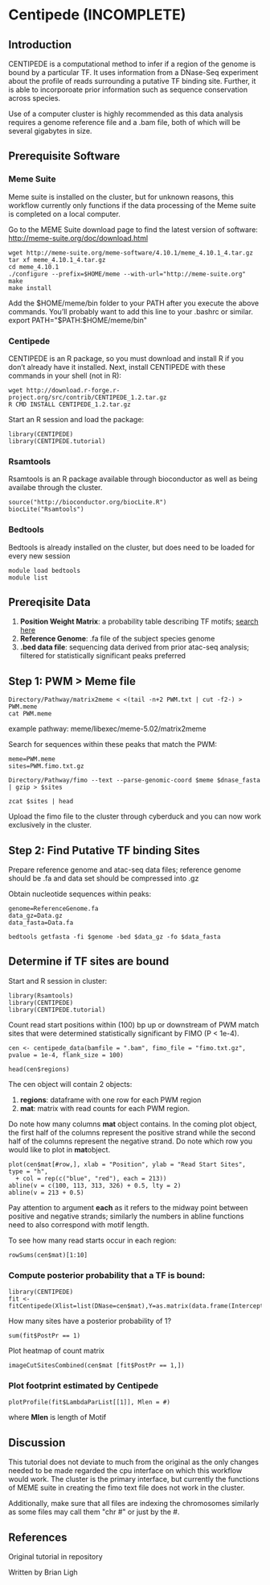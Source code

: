 # Centipede **(INCOMPLETE)**

## Introduction
CENTIPEDE is a computational method to infer if a region of the genome is bound by a particular TF. It uses information from a DNase-Seq experiment about the profile of reads surrounding a putative TF binding site. Further, it is able to incorporoate prior information such as sequence conservation across species.

Use of a computer cluster is highly recommended as this data analysis requires a genome reference file and a .bam file, both of which will be several gigabytes in size. 
## Prerequisite Software

### Meme Suite
Meme suite is installed on the cluster, but for unknown reasons, this workflow currently only functions if the data processing of the Meme suite is completed on a local computer.

Go to the MEME Suite download page to find the latest version of software:
http://meme-suite.org/doc/download.html
```
wget http://meme-suite.org/meme-software/4.10.1/meme_4.10.1_4.tar.gz tar xf meme_4.10.1_4.tar.gz
cd meme_4.10.1
./configure --prefix=$HOME/meme --with-url="http://meme-suite.org"
make
make install
```
Add the $HOME/meme/bin folder to your PATH after you execute the above commands. You’ll probably want
to add this line to your .bashrc or similar. export PATH="$PATH:$HOME/meme/bin"

### Centipede
CENTIPEDE is an R package, so you must download and install R if you don’t already have it installed. Next, install CENTIPEDE with these commands in your shell (not in R):
```
wget http://download.r-forge.r-project.org/src/contrib/CENTIPEDE_1.2.tar.gz 
R CMD INSTALL CENTIPEDE_1.2.tar.gz
```
Start an R session and load the package:
```
library(CENTIPEDE)
library(CENTIPEDE.tutorial)
```

### Rsamtools
Rsamtools is an R package available through bioconductor as well as being availabe through the cluster.
```
source("http://bioconductor.org/biocLite.R")
biocLite("Rsamtools")
```

### Bedtools
Bedtools is already installed on the cluster, but does need to be loaded for every new session
```
module load bedtools
module list
```

## Prereqisite Data
1. **Position Weight Matrix**: a probability table describing TF motifs; [search here](https://ccg.vital-it.ch/pwmtools/pwmbrowse.html)
2. **Reference Genome**: .fa file of the subject species genome
3. **.bed data file**: sequencing data derived from prior atac-seq analysis; filtered for statistically significant peaks preferred

## Step 1: PWM > Meme file
```
Directory/Pathway/matrix2meme < <(tail -n+2 PWM.txt | cut -f2-) > PWM.meme
cat PWM.meme
```
example pathway: meme/libexec/meme-5.02/matrix2meme

Search for sequences within these peaks that match the PWM:
```
meme=PWM.meme
sites=PWM.fimo.txt.gz

Directory/Pathway/fimo --text --parse-genomic-coord $meme $dnase_fasta | gzip > $sites

zcat $sites | head
```

Upload the fimo file to the cluster through cyberduck and you can now work exclusively in the cluster.

## Step 2: Find Putative TF binding Sites
Prepare reference genome and atac-seq data files; reference genome should be .fa and data set should be compressed into .gz

Obtain nucleotide sequences within peaks:
```
genome=ReferenceGenome.fa
data_gz=Data.gz
data_fasta=Data.fa

bedtools getfasta -fi $genome -bed $data_gz -fo $data_fasta
```

## Determine if TF sites are bound
Start and R session in cluster:
```
library(Rsamtools)
library(CENTIPEDE)
library(CENTIPEDE.tutorial)
```

Count read start positions within (100) bp up or downstream of PWM match sites that were determined statistically significant by FIMO (P < 1e-4).
```
cen <- centipede_data(bamfile = ".bam", fimo_file = "fimo.txt.gz", pvalue = 1e-4, flank_size = 100)

head(cen$regions)
```
The cen object will contain 2 objects: 
  1. **regions**: dataframe with one row for each PWM region
  2. **mat**: matrix with read counts for each PWM region.

Do note how many columns **mat** object contains. In the coming plot object, the first half of the columns represent the positive strand while the second half of the columns represent the negative strand.
Do note which row you would like to plot in **mat**object.

```
plot(cen$mat[#row,], xlab = "Position", ylab = "Read Start Sites", type = "h",
  + col = rep(c("blue", "red"), each = 213))
abline(v = c(100, 113, 313, 326) + 0.5, lty = 2)
abline(v = 213 + 0.5)
```
Pay attention to argument **each** as it refers to the midway point between positive and negative strands; similarly the numbers in abline functions need to also correspond with motif length.

To see how many read starts occur in each region:
```
rowSums(cen$mat)[1:10]
```

### Compute posterior probability that a TF is bound:
```
library(CENTIPEDE)
fit <- fitCentipede(Xlist=list(DNase=cen$mat),Y=as.matrix(data.frame(Intercept=rep(1,nrow(cen$mat)))))
```

How many sites have a posterior probability of 1?
```
sum(fit$PostPr == 1)
```

Plot heatmap of count matrix
```
imageCutSitesCombined(cen$mat [fit$PostPr == 1,])
```
### Plot footprint estimated by Centipede
```
plotProfile(fit$LambdaParList[[1]], Mlen = #)
```
where **Mlen** is length of Motif

## Discussion
This tutorial does not deviate to much from the original as the only changes needed to be made regarded the cpu interface on which this workflow would work. The cluster is the primary interface, but currently the functions of MEME suite in creating the fimo text file does not work in the cluster.

Additionally, make sure that all files are indexing the chromosomes similarly as some files may call them "chr #" or just by the #.
## References
Original tutorial in repository

Written by Brian Ligh

